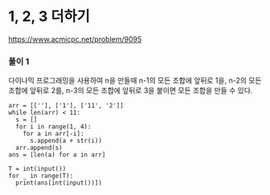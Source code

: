 # 1, 2, 3 더하기
https://www.acmicpc.net/problem/9095
### 풀이 1
다이나믹 프로그래밍을 사용하여
n을 만들때 n-1의 모든 조합에 앞뒤로 1을, n-2의 모든 조합에 앞뒤로 2를, n-3의 모든 조합에 앞뒤로 3을 붙이면 모든 조합을 만들 수 있다.
```
arr = [[''], ['1'], ['11', '2']]
while len(arr) < 11:
  s = []
  for i in range(1, 4):
    for a in arr[-i]:
      s.append(a + str(i))
  arr.append(s)
ans = [len(a) for a in arr]

T = int(input())
for _ in range(T):
  print(ans[int(input())])
```